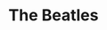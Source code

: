 ---
title: "The Beatles"
summary: "British rock/pop group, formed in Liverpool, England during the late 1950s. Signed a recording contract with EMI in 1962. The lineup comprised John Lennon , Paul McCartney , George Harrison , and Ringo Starr . In 1961, Stuart Sutcliffe and Pete Best were also members. Following an initial period as a straightforward Mersey-beat group, later recordings saw them experiment with psychedelia, incorporating innovative production techniques involving tape loops and other effects. The group recorded 13 studio albums. Despite the group splitting in 1970, their record company has continued to release special products. Inducted into the Rock And Roll Hall of Fame in 1988 . By 2015, all four members were inducted also as individual solo artists."
image: "the-beatles.jpg"
apple_music_artist_url: "https://music.apple.com/gb/artist/the-beatles/136975"
wikipedia_url: "none"
---